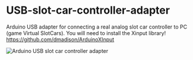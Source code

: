 # USB-slot-car-controller-adapter
Arduino USB adapter for connecting a real analog slot car controller to PC (game Virtual SlotCars).
You will need to install the Xinput library! https://github.com/dmadison/ArduinoXInput

![Arduino USB slot car controller adapter](https://user-images.githubusercontent.com/79975566/110115795-e2f29280-7db6-11eb-8291-1a106a69b19b.png)

